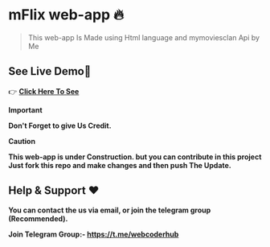 # mFlix web-app 🔥

> This web-app Is Made using Html language and mymoviesclan Api by Me

## See Live Demo👀

👉 <b>[Click Here To See](https://mymoviesclan.netlify.app/)<b>


> [!IMPORTANT]
> Don't Forget to give Us Credit.

> [!CAUTION]
> This web-app is under Construction. but you can contribute in this project Just fork this repo and make changes and then push The Update.


## Help & Support ❤

You can contact the us via email, or join the telegram group (Recommended).

<b>Join Telegram Group:- https://t.me/webcoderhub</b>

